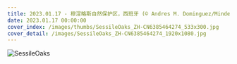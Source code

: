 ```yaml
---
title: 2023.01.17 - 穆涅略斯自然保护区，西班牙 (© Andres M. Dominguez/Minden Pictures)
date: 2023.01.17 00:00:00
cover_index: /images/thumbs/SessileOaks_ZH-CN6385464274_533x300.jpg
cover_detail: /images/SessileOaks_ZH-CN6385464274_1920x1080.jpg
---
```


![SessileOaks](/images/SessileOaks_ZH-CN6385464274_1920x1080.jpg)
